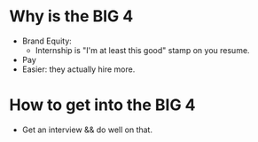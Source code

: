 # Why is the BIG 4
- Brand Equity:
    - Internship is "I'm at least this good" stamp on you resume.
- Pay
- Easier: they actually hire more.

# How to get into the BIG 4
- Get an interview && do well on that. 













